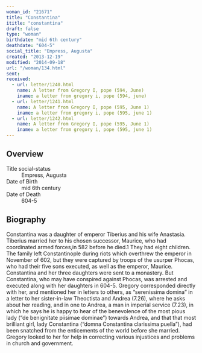 ```yaml
---
woman_id: "21671"
title: "Constantina"
ititle: "constantina"
draft: false
type: "woman"
birthdate: "mid 6th century"
deathdate: "604-5"
social_title: "Empress, Augusta"
created: "2013-12-19"
modified: "2014-09-18"
url: "/woman/134.html"
sent:
received:
  - url: letter/1240.html
    name: A letter from Gregory I, pope (594, June)
    iname: a letter from gregory i, pope (594, june)
  - url: letter/1241.html
    name: A letter from Gregory I, pope (595, June 1)
    iname: a letter from gregory i, pope (595, june 1)
  - url: letter/1242.html
    name: A letter from Gregory I, pope (595, June 1)
    iname: a letter from gregory i, pope (595, june 1)
---
```

<h2 class="mt-4">Overview</h2><dt>Title social-status</dt><dd>Empress, Augusta</dd><dt>Date of Birth</dt><dd>mid 6th century</dd><dt>Date of Death</dt><dd>604-5</dd><h2 class="mt-4">Biography</h2>Constantina was a daughter of emperor Tiberius and his wife Anastasia.  Tiberius married her to his chosen successor, Maurice, who had coordinated armed forces,in 582 before he died.1   They had eight children.  The family left Constantinople during riots which overthrew the emperor in November of 602, but they were captured by troops of the usurper Phocas, who had their five sons executed, as well as the emperor, Maurice.  Constantina and her three daughters were sent to a monastery. But Constantina, who may have conspired against Phocas, was arrested and executed along with her daughters in 604-5.  Gregory corresponded directly with her, and mentioned her in letters to others, as “serenissima domina” in a letter to her sister-in-law Theoctista and Andrea (7.26), where he asks about her reading, and in one to Andrea, a man in imperial service (7.23), in which he says he is happy to hear of the benevolence of the most pious lady (“de benignitate piisimae dominae”) towards Andrea, and that that most brilliant girl, lady Constantina (“domna Constantina clarissima puella”), had been snatched from the enticements of the world before she married.  Gregory looked to her for help in correcting various injustices and problems in church and government.